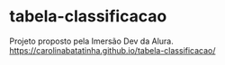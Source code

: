 # tabela-classificacao
Projeto proposto pela Imersão Dev da Alura.
https://carolinabatatinha.github.io/tabela-classificacao/
